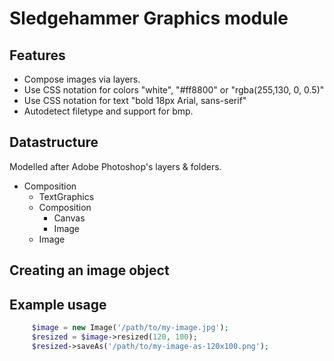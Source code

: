 
# Sledgehammer Graphics module

## Features

* Compose images via layers.
* Use CSS notation for colors "white", "#ff8800" or "rgba(255,130, 0, 0.5)"
* Use CSS notation for text "bold 18px Arial, sans-serif"
* Autodetect filetype and support for bmp.

## Datastructure

Modelled after Adobe Photoshop's layers & folders.

* Composition
    * TextGraphics
	* Composition
      * Canvas
      * Image
    * Image

## Creating an image object

## Example usage

```php
     $image = new Image('/path/to/my-image.jpg');
     $resized = $image->resized(120, 100);
     $resized->saveAs('/path/to/my-image-as-120x100.png');
```

